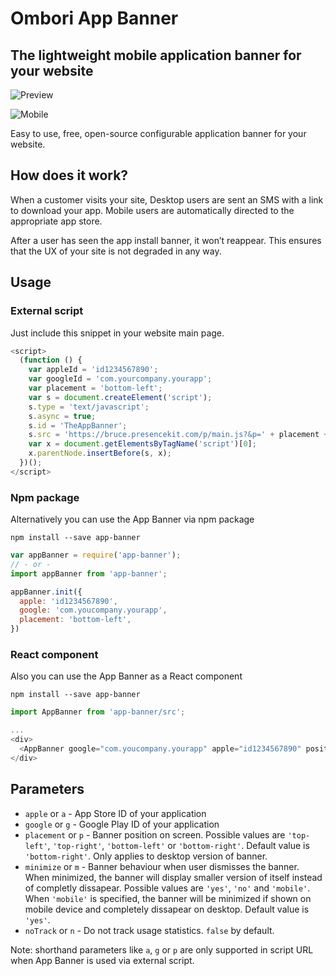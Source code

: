 # Ombori App Banner

## The lightweight mobile application banner for your website

![Preview](http://next.ombori.com/static/images/preview-desktop.svg "App Banner Example")

![Mobile](http://next.ombori.com/static/images/mobile.svg "Mobile Banner Example")

Easy to use, free, open-source configurable application banner for your website.

## How does it work?

When a customer visits your site, Desktop users are sent an SMS with a link to download your app.
Mobile users are automatically directed to the appropriate app store.

After a user has seen the app install banner, it won’t reappear. This ensures that the UX of your site is not degraded in any way.

## Usage
### External script

Just include this snippet in your website main page.

```javascript
<script>
  (function () {
    var appleId = 'id1234567890';
    var googleId = 'com.yourcompany.yourapp';
    var placement = 'bottom-left';
    var s = document.createElement('script');
    s.type = 'text/javascript';
    s.async = true;
    s.id = 'TheAppBanner';
    s.src = 'https://bruce.presencekit.com/p/main.js?&p=' + placement + '&apple=' + appleId + '&google=' + googleId;
    var x = document.getElementsByTagName('script')[0];
    x.parentNode.insertBefore(s, x);
  })();
</script>
```

### Npm package

Alternatively you can use the App Banner via npm package

```
npm install --save app-banner
```

```javascript
var appBanner = require('app-banner');
// - or -
import appBanner from 'app-banner';

appBanner.init({
  apple: 'id1234567890',
  google: 'com.youcompany.yourapp',
  placement: 'bottom-left',
})
```

### React component

Also you can use the App Banner as a React component
```
npm install --save app-banner
```

```javascript
import AppBanner from 'app-banner/src';

...
<div>
  <AppBanner google="com.youcompany.yourapp" apple="id1234567890" position="bottom-left" />
</div>
```

## Parameters

  * `apple` or `a` - App Store ID of your application
  * `google` or `g` - Google Play ID of your application
  * `placement` or `p` - Banner position on screen. Possible values are `'top-left'`, `'top-right'`, `'bottom-left'` or `'bottom-right'`. Default value is `'bottom-right'`. Only applies to desktop version of banner.
  * `minimize` or `m` - Banner behaviour when user dismisses the banner. When minimized, the banner will display smaller version of itself instead of completly dissapear. Possible values are `'yes'`, `'no'` and `'mobile'`. When `'mobile'` is specified, the banner will be minimized if shown on mobile device and completely dissapear on desktop. Default value is `'yes'`.
  * `noTrack` or `n` - Do not track usage statistics. `false` by default.

Note: shorthand parameters like `a`, `g` or `p` are only supported in script URL when App Banner is used via external script.